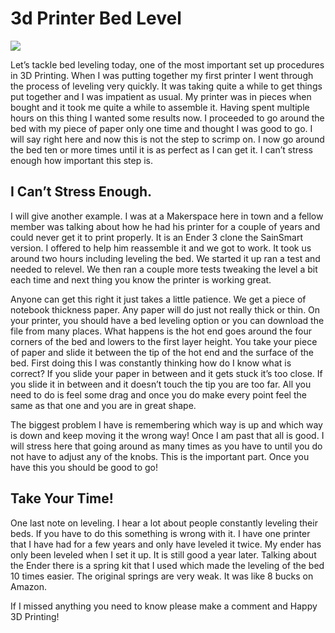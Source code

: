 # 3d Printer Bed Level

[![](https://cdn.substack.com/image/fetch/w_1456,c_limit,f_auto,q_auto:good,fl_progressive:steep/https%3A%2F%2Fbucketeer-e05bbc84-baa3-437e-9518-adb32be77984.s3.amazonaws.com%2Fpublic%2Fimages%2Fb98a8b03-5daf-431e-81ec-3b19fe32119b_276x183.jpeg)](https://cdn.substack.com/image/fetch/f_auto,q_auto:good,fl_progressive:steep/https%3A%2F%2Fbucketeer-e05bbc84-baa3-437e-9518-adb32be77984.s3.amazonaws.com%2Fpublic%2Fimages%2Fb98a8b03-5daf-431e-81ec-3b19fe32119b_276x183.jpeg)

Let’s tackle bed leveling today, one of the most important set up procedures in 3D Printing. When I was putting together my first printer I went through the process of leveling very quickly. It was taking quite a while to get things put together and I was impatient as usual. My printer was in pieces when bought and it took me quite a while to assemble it. Having spent multiple hours on this thing I wanted some results now. I proceeded to go around the bed with my piece of paper only one time and thought I was good to go. I will say right here and now this is not the step to scrimp on. I now go around the bed ten or more times until it is as perfect as I can get it. I can’t stress enough how important this step is.

##  **I Can’t Stress Enough.**

I will give another example. I was at a Makerspace here in town and a fellow member was talking about how he had his printer for a couple of years and could never get it to print properly. It is an Ender 3 clone the SainSmart version. I offered to help him reassemble it and we got to work. It took us around two hours including leveling the bed. We started it up ran a test and needed to relevel. We then ran a couple more tests tweaking the level a bit each time and next thing you know the printer is working great.

Anyone can get this right it just takes a little patience. We get a piece of notebook thickness paper. Any paper will do just not really thick or thin. On your printer, you should have a bed leveling option or you can download the file from many places. What happens is the hot end goes around the four corners of the bed and lowers to the first layer height. You take your piece of paper and slide it between the tip of the hot end and the surface of the bed. First doing this I was constantly thinking how do I know what is correct? If you slide your paper in between and it gets stuck it’s too close. If you slide it in between and it doesn’t touch the tip you are too far. All you need to do is feel some drag and once you do make every point feel the same as that one and you are in great shape.

The biggest problem I have is remembering which way is up and which way is down and keep moving it the wrong way! Once I am past that all is good. I will stress here that going around as many times as you have to until you do not have to adjust any of the knobs. This is the important part. Once you have this you should be good to go!

##  Take Your Time!

One last note on leveling. I hear a lot about people constantly leveling their beds. If you have to do this something is wrong with it. I have one printer that I have had for a few years and only have leveled it twice. My ender has only been leveled when I set it up. It is still good a year later. Talking about the Ender there is a spring kit that I used which made the leveling of the bed 10 times easier. The original springs are very weak. It was like 8 bucks on Amazon.

If I missed anything you need to know please make a comment and Happy 3D Printing!

